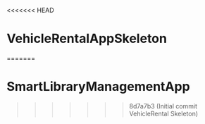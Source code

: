 <<<<<<< HEAD
# VehicleRentalAppSkeleton
=======
# SmartLibraryManagementApp
>>>>>>> 8d7a7b3 (Initial commit VehicleRental Skeleton)
